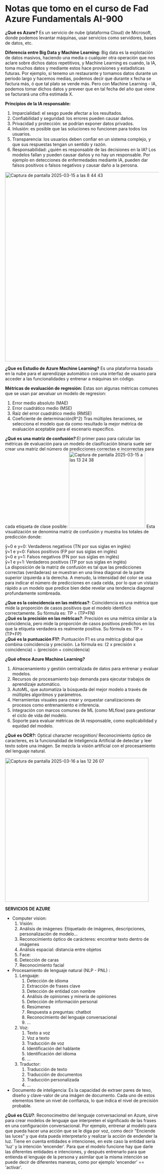 # Notas que tomo en el curso de Fad Azure Fundamentals AI-900

**¿Qué es Azure?** Es un servicio de nube (plataforma Cloud) de Microsoft, donde podemos levantar máquinas, usar servicios como servidores, bases de datos, etc.

**Diferencia entre Big Data y Machine Learning:** Big data es la explotación de datos masivos, haciendo una media o cualquier otra operación que nos aclare sobre dichos datos repetitivos, y Machine Learning es cuando, la IA, toma muchos datos y mediante estos hace provisiones y estadísticas futuras. Por ejemplo, si tenemo un restaurante y tomamos datos durante un periodo largo y hacemos medias, podemos decir que durante x fecha se factura más, ó que tal plato se vende más. Pero con Machine Learning - IA, podemos tomar dichos datos y preveer que en tal fecha del año que viene se facturará una cifra estimada X.

**Principios de la IA responsable:**
1. Imparcialidad: el sesgo puede afectar a los resultados.
2. Confiabilidad y seguridad: los errores pueden causar daños.
3. Privacidad y protección: se podrían exponer datos privados.
4. Inlusión: es posible que las soluciones no funcionen para todos los usuarios.
5. Transparencia: los usuarios deben confiar en un sistema complejo, y que sus respuestas tengan un sentido y razón.
6. Responsabilidad: ¿quién es responsable de las decisiones en la IA? Los modelos fallan y pueden causar daños y no hay un responsable. Por ejemplo en detecciones de enfermedades mediante IA, pueden dar falsos positivos o falsos negativos y causar daño a la perosna.

<img width="618" alt="Captura de pantalla 2025-03-15 a las 8 44 43" src="https://github.com/user-attachments/assets/c08f6ac7-73f3-4c3f-a695-92b67d037e04" />

**¿Que es Estudio de Azure Machine Learning?** Es una plataforma basada en la nube para el aprendizaje automático con una interfaz de usuario para acceder a las funcionalidades y entrenar a máquinas sin código.

**Métricas de evaluación de regresión:** Estas son algunas métricas comunes que se usan par aevaluar un modelo de regresion:
1. Error medio absoluto (MAE)
2. Error cuadrático medio (MSE)
3. Raíz del error cuadrático medio (RMSE)
4. Coeficiente de determinación(R^2)
Tras múltiples iteraciones, se selecciona el modelo que da como resultado la mejor métrica de evaluación aceptable para el escenario específico.

**¿Qué es una matriz de confusión?**:El primer paso para calcular las métricas de evaluación para un modelo de clasificación binaria suele ser crear una matriz del número de predicciones correctas e incorrectas para cada etiqueta de clase posible:
<img width="250" alt="Captura de pantalla 2025-03-15 a las 13 24 38" src="https://github.com/user-attachments/assets/9903e52c-c947-4a51-a1d2-7b21a9a3dd54" />
Esta visualización se denomina matriz de confusión y muestra los totales de predicción donde:

ŷ=0 e y=0: Verdaderos negativos (TN por sus siglas en inglés)<br>
ŷ=1 e y=0: Falsos positivos (FP por sus siglas en inglés)<br>
ŷ=0 e y=1: Falsos negativos (FN por sus siglas en inglés)<br>
ŷ=1 e y=1: Verdaderos positivos (TP por sus siglas en inglés)<br>
La disposición de la matriz de confusión es tal que las predicciones correctas (verdaderas) se muestran en una línea diagonal de la parte superior izquierda a la derecha. A menudo, la intensidad del color se usa para indicar el número de predicciones en cada celda, por lo que un vistazo rápido a un modelo que predice bien debe revelar una tendencia diagonal profundamente sombreada.<br>

**¿Que es la coincidencia en las métricas?**: Coincidencia es una métrica que mide la proporción de casos positivos que el modelo identificó correctamente. Su fórmula es: TP ÷ (TP+FN)<br>
**¿Qué es la precisión en las métricas?**: Precisión es una métrica similar a la coincidencia, pero mide la proporción de casos positivos predichos en los que la etiqueta verdadera es realmente positiva. Su fórmula es: TP ÷ (TP+FP)<br>
**¿Qué es la puntuación F1?**: Puntuación F1 es una métrica global que combina coincidencia y precisión. La fórmula es: (2 x precisión x coincidencia) ÷ (precisión + coincidencia)<br>


**¿Qué ofrece Azure Machine Learning?**

1. Almacenamiento y gestión centralizada de datos para entrenar y evaluar modelos.
2. Recursos de procesamiento bajo demanda para ejecutar trabajos de aprendizaje automático.
3. AutoML, que automatiza la búsqueda del mejor modelo a través de múltiples algoritmos y parámetros.
4. Herramientas visuales para crear y orquestar canalizaciones de procesos como entrenamiento e inferencia.
5. Integración con marcos comunes de ML (como MLflow) para gestionar el ciclo de vida del modelo.
6. Soporte para evaluar métricas de IA responsable, como explicabilidad y equidad del modelo.

**¿Qué es OCR?:** Optical character recognition/ Reconocimiento óptico de caracteres, es la funcionalidad de Inteligencia Artificial de detectar y leer texto sobre una imágen. Se mezcla la visión artificial con el procesamiento del lenguaje natural.

<img width="470" alt="Captura de pantalla 2025-03-16 a las 12 26 07" src="https://github.com/user-attachments/assets/cf6a1f4c-4ec6-466d-ab99-6b3509248150" />

**SERVICIOS DE AZURE**
- Computer vision:
  1. Visión:
    1. Análisis de imágenes: Etiquetado de imágenes, descripciones, personalización de modelo...
    2. Reconocimiento óptico de carácteres: encontrar texto dentro de imágenes
    3. Análisis espacial: distancia entre objetos
  2. Face:
    1. Detección de caras
    2. Reconocimiento facial
- Procesamiento de lenguaje natural (NLP - PNL) :
  1. Lenguaje:
     1. Detección de idioma
     2. Extracción de frases clave
     3. Detección de entidad con nombre
     4. Análisis de opiniones y minería de opiniones
     5. Detección de información personal
     6. Resúmenes
     7. Respuesta a preguntas: chatbot
     8. Reconocimiento del lenguaje conversacional
     9. ...
  2. Voz:
     1. Texto a voz
     2. Voz a texto
     3. Traducción de voz
     4. Identificación del hablante
     5. Identificación del idioma
     6. ...
  3. Traductor:
     1. Traducción de texto
     2. Traducción de documentos
     3. Traducción personalizada
     4. ...
- Documento de inteligencia: Es la capacidad de extraer pares de texo, diseño y clave-valor de una imágen de documento. Cada uno de estos elementos tiene un nivel de confianza, lo que indica el nivel de precisión probable.
    
  
**¿Qué es CLU?**: Reconocimeitno del lenguaje conversacional en Azure, sirve para crear modelos de lenguaje que interpreten el significado de las frases en una configuración conversacional. Por ejemplo, entrenar al modelo para que pueda hacer una acción que se le diga por voz, como decir "Enciende las luces" y que ésta pueda interpretarlo y realizar la acción de endender la luz. Tiene en cuenta entidades e intenciones, en este caso la entidad sería 'luz' y la intención 'encender'. Para que el modelo funcione hay que darle las diferentes entidades e intenciones, y después entrenarlo para que entienda el lenguaje de la persona y asimilar que la misma intención se puede decir de diferentes maneras, como por ejemplo 'encender' == 'activar'.
